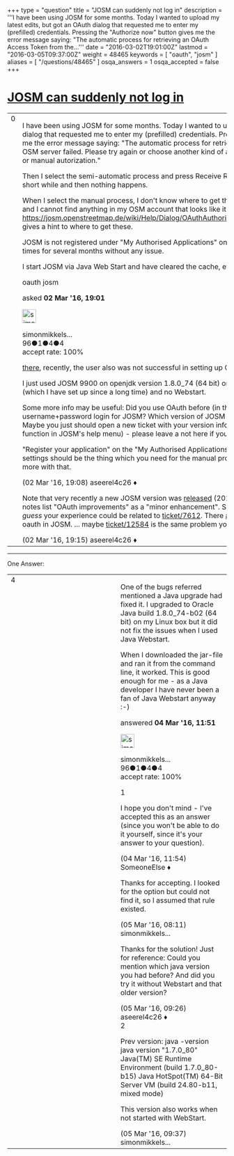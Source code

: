 +++
type = "question"
title = "JOSM can suddenly not log in"
description = '''I have been using JOSM for some months. Today I wanted to upload my latest edits, but got an OAuth dialog that requested me to enter my (prefilled) credentials. Pressing the &quot;Authorize now&quot; button gives me the error message saying: &quot;The automatic process for retrieving an OAuth Access Token from the...'''
date = "2016-03-02T19:01:00Z"
lastmod = "2016-03-05T09:37:00Z"
weight = 48465
keywords = [ "oauth", "josm" ]
aliases = [ "/questions/48465" ]
osqa_answers = 1
osqa_accepted = false
+++

<div class="headNormal">

# [JOSM can suddenly not log in](/questions/48465/josm-can-suddenly-not-log-in)

</div>

<div id="main-body">

<div id="askform">

<table id="question-table" style="width:100%;">
<colgroup>
<col style="width: 50%" />
<col style="width: 50%" />
</colgroup>
<tbody>
<tr>
<td style="width: 30px; vertical-align: top"><div class="vote-buttons">
<span id="post-48465-upvote" class="ajax-command post-vote up" rel="nofollow" title="I like this post (click again to cancel)"> </span>
<div id="post-48465-score" class="post-score" title="current number of votes">
0
</div>
<span id="post-48465-downvote" class="ajax-command post-vote down" rel="nofollow" title="I dont like this post (click again to cancel)"> </span> <span id="favorite-mark" class="ajax-command favorite-mark" rel="nofollow" title="mark/unmark this question as favorite (click again to cancel)"> </span>
<div id="favorite-count" class="favorite-count">
&#10;</div>
</div></td>
<td><div id="item-right">
<div class="question-body">
<p>I have been using JOSM for some months. Today I wanted to upload my latest edits, but got an OAuth dialog that requested me to enter my (prefilled) credentials. Pressing the "Authorize now" button gives me the error message saying: "The automatic process for retrieving an OAuth Access Token from the OSM server failed. Please try again or choose another kind of authorization process, i.e. semi-automatic or manual autorization."</p>
<p>Then I select the semi-automatic process and press Receive Request Token. A status box appears for a short while and then nothing happens.</p>
<p>When I select the manual process, I don't know where to get the info needed. The dialog does not say and I cannot find anything in my OSM account that looks like it. Not even <a href="https://josm.openstreetmap.de/wiki/Help/Dialog/OAuthAuthorisationWizard#Manualauthorisationprocess">https://josm.openstreetmap.de/wiki/Help/Dialog/OAuthAuthorisationWizard#Manualauthorisationprocess</a> gives a hint to where to get these.</p>
<p>JOSM is not registered under "My Authorised Applications" on openstreetmap.org. I have used it many times for several months without any issue.</p>
<p>I start JOSM via Java Web Start and have cleared the cache, even waited 5 hours, with no result.</p>
</div>
<div id="question-tags" class="tags-container tags">
<span class="post-tag tag-link-oauth" rel="tag" title="see questions tagged &#39;oauth&#39;">oauth</span> <span class="post-tag tag-link-josm" rel="tag" title="see questions tagged &#39;josm&#39;">josm</span>
</div>
<div id="question-controls" class="post-controls">
&#10;</div>
<div class="post-update-info-container">
<div class="post-update-info post-update-info-user">
<p>asked <strong>02 Mar '16, 19:01</strong></p>
<img src="https://secure.gravatar.com/avatar/b65d3f18edb40b55ac321b01453a6b41?s=32&amp;d=identicon&amp;r=g" class="gravatar" width="32" height="32" alt="simonmikkelsen-dk&#39;s gravatar image" />
<p><span>simonmikkels...</span><br />
<span class="score" title="96 reputation points">96</span><span title="1 badges"><span class="badge1">●</span><span class="badgecount">1</span></span><span title="4 badges"><span class="silver">●</span><span class="badgecount">4</span></span><span title="4 badges"><span class="bronze">●</span><span class="badgecount">4</span></span><br />
<span class="accept_rate" title="Rate of the user&#39;s accepted answers">accept rate:</span> <span title="simonmikkelsen-dk has one accepted answer">100%</span></p>
</div>
</div>
<div id="comments-container-48465" class="comments-container">
<span id="48467"></span>
<div id="comment-48467" class="comment">
<div id="post-48467-score" class="comment-score">
&#10;</div>
<div class="comment-text">
<p><a href="/questions/48014/josm-enter-credentials-for-osm-api-failure">there</a>, recently, the user also was not successful in setting up OAuth. Hmm ...</p>
<p>I just used JOSM 9900 on openjdk version 1.8.0_74 (64 bit) on Linux to upload changes with an OAuth (which I have set up since a long time) and no Webstart.</p>
<p>Some more info may be useful: Did you use OAuth before (in the "some months") or the plain username+password login for JOSM? Which version of JOSM do you use now? Which Java version? Maybe you just should open a new ticket with your version information (use the JOSM bug report function in JOSM's help menu) - please leave a not here if you do so.</p>
<p>"Register your application" on the "My Authorised Applications" page in your openstreetmap.org user settings should be the thing which you need for the manual process, but I currently cannot help you any more with that.</p>
</div>
<div id="comment-48467-info" class="comment-info">
<span class="comment-age">(02 Mar '16, 19:08)</span> <span class="comment-user userinfo">aseerel4c26 ♦</span>
</div>
</div>
<span id="48468"></span>
<div id="comment-48468" class="comment">
<div id="post-48468-score" class="comment-score">
&#10;</div>
<div class="comment-text">
<p>Note that very recently a new JOSM version was <a href="https://josm.openstreetmap.de/wiki/Changelog">released</a> (2016-02-28: Stable release r9900). The notes list "OAuth improvements" as a "minor enhancement". So maybe that broke something for you. I <em>guess</em> your experience could be related to <a href="https://josm.openstreetmap.de/ticket/7612">ticket/7612</a>. There <a href="https://josm.openstreetmap.de/query?status=assigned&amp;status=closed&amp;status=needinfo&amp;status=new&amp;status=reopened&amp;keywords=~oauth&amp;desc=1&amp;order=id">are some recently created</a> tickets about oauth in JOSM. ... maybe <a href="https://josm.openstreetmap.de/ticket/12584">ticket/12584</a> is the same problem you have.</p>
</div>
<div id="comment-48468-info" class="comment-info">
<span class="comment-age">(02 Mar '16, 19:15)</span> <span class="comment-user userinfo">aseerel4c26 ♦</span>
</div>
</div>
</div>
<div id="comment-tools-48465" class="comment-tools">
&#10;</div>
<div class="clear">
&#10;</div>
<div id="comment-48465-form-container" class="comment-form-container">
&#10;</div>
<div class="clear">
&#10;</div>
</div></td>
</tr>
</tbody>
</table>

------------------------------------------------------------------------

<div class="tabBar">

<span id="sort-top"></span>

<div class="headQuestions">

One Answer:

</div>

</div>

<span id="48498"></span>

<div id="answer-container-48498" class="answer accepted-answer answered-by-owner">

<table style="width:100%;">
<colgroup>
<col style="width: 50%" />
<col style="width: 50%" />
</colgroup>
<tbody>
<tr>
<td style="width: 30px; vertical-align: top"><div class="vote-buttons">
<span id="post-48498-upvote" class="ajax-command post-vote up" rel="nofollow" title="I like this post (click again to cancel)"> </span>
<div id="post-48498-score" class="post-score" title="current number of votes">
4
</div>
<span id="post-48498-downvote" class="ajax-command post-vote down" rel="nofollow" title="I dont like this post (click again to cancel)"> </span> <span class="accept-answer on" rel="nofollow" title="SomeoneElse has selected this answer as the correct answer"> </span>
</div></td>
<td><div class="item-right">
<div class="answer-body">
<p>One of the bugs referred mentioned a Java upgrade had fixed it. I upgraded to Oracle Java build 1.8.0_74-b02 (64 bit) on my Linux box but it did not fix the issues when I used Java Webstart.</p>
<p>When I downloaded the jar-file and ran it from the command line, it worked. This is good enough for me - as a Java developer I have never been a fan of Java Webstart anyway :-)</p>
</div>
<div class="answer-controls post-controls">
&#10;</div>
<div class="post-update-info-container">
<div class="post-update-info post-update-info-user">
<p>answered <strong>04 Mar '16, 11:51</strong></p>
<img src="https://secure.gravatar.com/avatar/b65d3f18edb40b55ac321b01453a6b41?s=32&amp;d=identicon&amp;r=g" class="gravatar" width="32" height="32" alt="simonmikkelsen-dk&#39;s gravatar image" />
<p><span>simonmikkels...</span><br />
<span class="score" title="96 reputation points">96</span><span title="1 badges"><span class="badge1">●</span><span class="badgecount">1</span></span><span title="4 badges"><span class="silver">●</span><span class="badgecount">4</span></span><span title="4 badges"><span class="bronze">●</span><span class="badgecount">4</span></span><br />
<span class="accept_rate" title="Rate of the user&#39;s accepted answers">accept rate:</span> <span title="simonmikkelsen-dk has one accepted answer">100%</span></p>
</div>
</div>
<div id="comments-container-48498" class="comments-container">
<span id="48499"></span>
<div id="comment-48499" class="comment">
<div id="post-48499-score" class="comment-score">
1
</div>
<div class="comment-text">
<p>I hope you don't mind - I've accepted this as an answer (since you won't be able to do it yourself, since it's your answer to your question).</p>
</div>
<div id="comment-48499-info" class="comment-info">
<span class="comment-age">(04 Mar '16, 11:54)</span> <span class="comment-user userinfo">SomeoneElse ♦</span>
</div>
</div>
<span id="48506"></span>
<div id="comment-48506" class="comment">
<div id="post-48506-score" class="comment-score">
&#10;</div>
<div class="comment-text">
<p>Thanks for accepting. I looked for the option but could not find it, so I assumed that rule existed.</p>
</div>
<div id="comment-48506-info" class="comment-info">
<span class="comment-age">(05 Mar '16, 08:11)</span> <span class="comment-user userinfo">simonmikkels...</span>
</div>
</div>
<span id="48507"></span>
<div id="comment-48507" class="comment">
<div id="post-48507-score" class="comment-score">
&#10;</div>
<div class="comment-text">
<p>Thanks for the solution! Just for reference: Could you mention which java version you had before? And did you try it without Webstart and that older version?</p>
</div>
<div id="comment-48507-info" class="comment-info">
<span class="comment-age">(05 Mar '16, 09:26)</span> <span class="comment-user userinfo">aseerel4c26 ♦</span>
</div>
</div>
<span id="48509"></span>
<div id="comment-48509" class="comment">
<div id="post-48509-score" class="comment-score">
2
</div>
<div class="comment-text">
<p>Prev version: java -version java version "1.7.0_80" Java(TM) SE Runtime Environment (build 1.7.0_80-b15) Java HotSpot(TM) 64-Bit Server VM (build 24.80-b11, mixed mode)</p>
<p>This version also works when not started with WebStart.</p>
</div>
<div id="comment-48509-info" class="comment-info">
<span class="comment-age">(05 Mar '16, 09:37)</span> <span class="comment-user userinfo">simonmikkels...</span>
</div>
</div>
</div>
<div id="comment-tools-48498" class="comment-tools">
&#10;</div>
<div class="clear">
&#10;</div>
<div id="comment-48498-form-container" class="comment-form-container">
&#10;</div>
<div class="clear">
&#10;</div>
</div></td>
</tr>
</tbody>
</table>

</div>

<div class="paginator-container-left">

</div>

</div>

</div>

